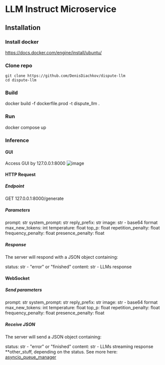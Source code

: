 # LLM Instruct Microservice

## Installation

### Install docker
https://docs.docker.com/engine/install/ubuntu/

### Clone repo
```
git clone https://github.com/DenisDiachkov/dispute-llm
cd dispute-llm
```

### Build 
docker build -f dockerfile.prod -t dispute_llm .

### Run
docker compose up

### Inference
#### GUI
Access GUI by 127.0.0.1:8000
![image](docs/gui.png)
#### HTTP Request
##### Endpoint
GET 127.0.0.1:8000/generate
##### Parameters
prompt: str
system_prompt: str
reply_prefix: str
image: str  - base64 format
max_new_tokens: int
temperature: float
top_p: float
repetition_penalty: float
frequency_penalty: float
presence_penalty: float
##### Response
The server will respond with a JSON object containing:

status: str - "error" or "finished"
content: str - LLMs response

#### WebSocket
##### Send parameters
prompt: str
system_prompt: str
reply_prefix: str
image: str  - base64 format
max_new_tokens: int
temperature: float
top_p: float
repetition_penalty: float
frequency_penalty: float
presence_penalty: float
##### Receive JSON
The server will send a JSON object containing:

status: str - "error" or "finished"
content: str - LLMs streaming response
**other_stuff, depending on the status. See more here:  [asyncio_queue_manager](https://github.com/AGISwarm/asyncio-queue-manager/blob/dev/src/AGISwarm/asyncio_queue_manager/core.py)
